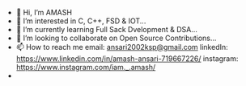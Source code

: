 - 👋 Hi, I’m AMASH
- 👀 I’m interested in C, C++, FSD & IOT...
- 🌱 I’m currently learning Full Sack Dvelopment & DSA...
- 💞️ I’m looking to collaborate on Open Source Contributions...
- 📫 How to reach me 
email: ansari2002ksp@gmail.com 
linkedIn: https://www.linkedin.com/in/amash-ansari-719667226/
instagram: https://www.instagram.com/iam._.amash/
- 
<!---
iamamash/iamamash is a ✨ special ✨ repository because its `README.md` (this file) appears on your GitHub profile.
You can click the Preview link to take a look at your changes.
--->

